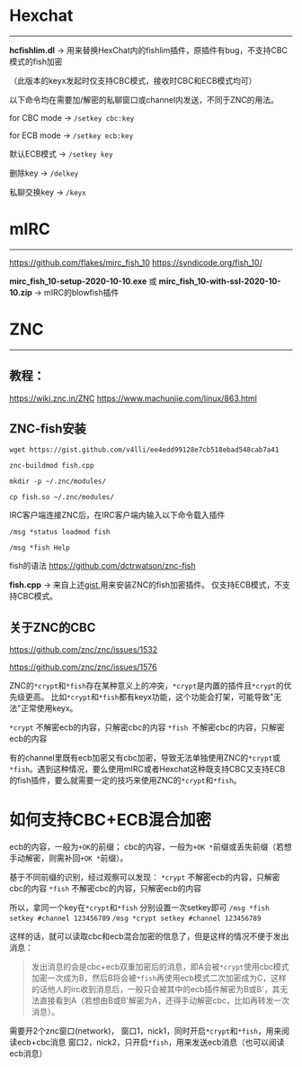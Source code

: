 
# Hexchat #
----------
**hcfishlim.dl** -> 用来替换HexChat内的fishlim插件，原插件有bug，不支持CBC模式的fish加密

（此版本的keyx发起时仅支持CBC模式，接收时CBC和ECB模式均可）

以下命令均在需要加/解密的私聊窗口或channel内发送，不同于ZNC的用法。

for CBC mode -> `/setkey cbc:key`

for ECB mode -> `/setkey ecb:key`

默认ECB模式 -> `/setkey key`

删除key      -> `/delkey`

私聊交换key  -> `/keyx`

# mIRC #
----------
https://github.com/flakes/mirc_fish_10
https://syndicode.org/fish_10/

**mirc_fish_10-setup-2020-10-10.exe** 或 **mirc_fish_10-with-ssl-2020-10-10.zip**  -> mIRC的blowfish插件


# ZNC #
----------
## 教程： ##
https://wiki.znc.in/ZNC
https://www.machunjie.com/linux/863.html

## ZNC-fish安装 ##

    wget https://gist.github.com/v4lli/ee4edd99128e7cb518ebad548cab7a41

    znc-buildmod fish.cpp

    mkdir -p ~/.znc/modules/

    cp fish.so ~/.znc/modules/



IRC客户端连接ZNC后，在IRC客户端内输入以下命令载入插件

    /msg *status loadmod fish

    /msg *fish Help

fish的语法 https://github.com/dctrwatson/znc-fish

**fish.cpp** -> 来自上述[gist](https://gist.github.com/v4lli/ee4edd99128e7cb518ebad548cab7a41),用来安装ZNC的fish加密插件。
仅支持ECB模式，不支持CBC模式。


## 关于ZNC的CBC ##

https://github.com/znc/znc/issues/1532

https://github.com/znc/znc/issues/1576

ZNC的`*crypt`和`*fish`存在某种意义上的冲突，`*crypt`是内置的插件且`*crypt`的优先级更高。
比如`*crypt`和`*fish`都有keyx功能，这个功能会打架，可能导致"无法"正常使用keyx。

`*crypt` 不解密ecb的内容，只解密cbc的内容
`*fish `不解密cbc的内容，只解密ecb的内容

有的channel里既有ecb加密又有cbc加密，导致无法单独使用ZNC的`*crypt`或`*fish`。遇到这种情况，要么使用mIRC或者Hexchat这种既支持CBC又支持ECB的fish插件，要么就需要一定的技巧来使用ZNC的`*crypt`和`*fish`。


# 如何支持**CBC+ECB**混合加密 #

ecb的内容，一般为`+OK`的前缀；
cbc的内容，一般为`+OK *`前缀或丢失前缀（若想手动解密，则需补回`+OK *`前缀）。

基于不同前缀的识别，经过观察可以发现：
`*crypt` 不解密ecb的内容，只解密cbc的内容
`*fish` 不解密cbc的内容，只解密ecb的内容

所以，拿同一个key在`*crypt`和`*fish` 分别设置一次setkey即可
`/msg *fish setkey #channel 123456789`
`/msg *crypt setkey #channel 123456789`

这样的话，就可以读取cbc和ecb混合加密的信息了，但是这样的情况不便于发出消息：

> 发出消息的会是cbc+ecb双重加密后的消息，即A会被`*crypt`使用cbc模式加密一次成为B，然后B将会被`*fish`再使用ecb模式二次加密成为C，这样的话他人的irc收到消息后，一般只会被其中的ecb插件解密为B或B'，其无法直接看到A（若想由B或B'解密为A，还得手动解密cbc，比如再转发一次消息）。


需要开2个znc窗口(network)，
窗口1，nick1，同时开启`*crypt`和`*fish`，用来阅读ecb+cbc消息
窗口2，nick2，只开启`*fish`，用来发送ecb消息（也可以阅读ecb消息）